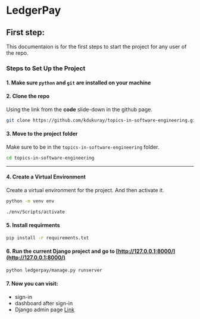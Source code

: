 # LedgerPay

## First step:

This documentaion is for the first steps to start the project for any user of the repo.

### Steps to Set Up the Project

#### 1. Make sure `python` and `git` are installed on your machine

#### 2. Clone the repo 
Using the link from the **code** slide-down in the github page.

```bash
git clone https://github.com/kdukuray/topics-in-software-engineering.git
```
#### 3. Move to the project folder
Make sure to be in the `topics-in-software-engineering` folder.

```bash
cd topics-in-software-engineering
```
---
#### 4. Create a Virtual Environment
Create a virtual environment for the project. And then activate it.
```bash
python -m venv env
```
```bash
./env/Scripts/activate
```

#### 5. Install requirments

```bash
pip install -r requirements.txt
```

#### 6. Run the current Django project and go to [http://127.0.0.1:8000/](http://127.0.0.1:8000/)

```bash
python ledgerpay/manage.py runserver
```
#### 7. Now you can visit:
- sign-in
- dashboard after sign-in
- Django admin page [Link](http://127.0.0.1:8000/admin/)

